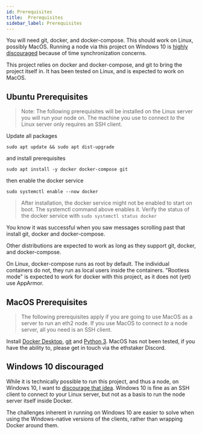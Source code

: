 ```yaml
---
id: Prerequisites
title:  Prerequisites
sidebar_label: Prerequisites
---
```


You will need git, docker, and docker-compose. This should work on Linux, possibly MacOS.
Running a node via this project on Windows 10 is [highly discouraged](WINDOWS.md) because of time
synchronization concerns.

This project relies on docker and docker-compose, and git to bring the
project itself in. It has been tested on Linux, and is
expected to work on MacOS.

## Ubuntu Prerequisites

> Note: The following prerequisites will be installed on the Linux server you
> will run your node on. The machine you use to connect *to* the Linux server
> only requires an SSH client.

Update all packages
```
sudo apt update && sudo apt dist-upgrade
```
and install prerequisites
```
sudo apt install -y docker docker-compose git
```
then enable the docker service
```
sudo systemctl enable --now docker
```

> After installation, the docker service might not be enabled to start on
> boot. The systemctl command above enables it.
> Verify the status of the docker service with `sudo systemctl status docker`

You know it was successful when you saw messages scrolling past that install git,
docker and docker-compose.

Other distributions are expected to work as long as they support
git, docker, and docker-compose.

On Linux, docker-compose runs as root by default. The individual containers do not,
they run as local users inside the containers. "Rootless mode" is expected to
work for docker with this project, as it does not (yet) use AppArmor.

## MacOS Prerequisites

> The following prerequisites apply if you are going to use MacOS as a server
> to run an eth2 node. If you use MacOS to connect *to* a node server, all
> you need is an SSH client.

Install [Docker Desktop](https://www.docker.com/products/docker-desktop), [git](https://git-scm.com/download/mac) and [Python 3](https://www.python.org/downloads/mac-osx/).
MacOS has not been tested, if you have the ability to, please get in touch via the ethstaker Discord.

## Windows 10 discouraged

While it is technically possible to run this project, and thus a node, on Windows 10,
I want to [discourage that idea](WINDOWS.md). Windows 10 is fine as an SSH client to connect *to*
your Linux server, but not as a basis to run the node server itself inside Docker.

The challenges inherent in running on Windows 10 are easier to solve when using the Windows-native
versions of the clients, rather than wrapping Docker around them.

